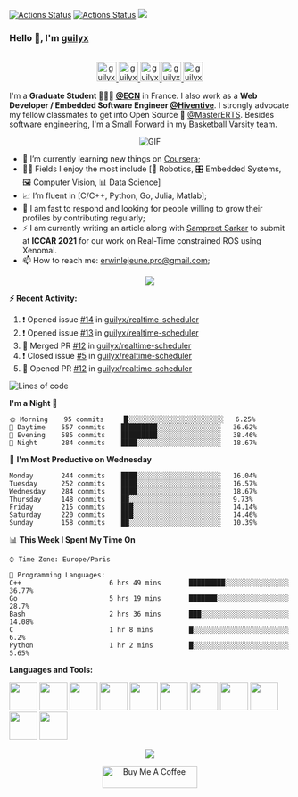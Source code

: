 [![Actions Status](https://github.com/guilyx/guilyx/workflows/wakatime-stats/badge.svg)](https://github.com/guilyx/guilyx/actions)
[![Actions Status](https://github.com/guilyx/guilyx/workflows/update-gh-activity/badge.svg)](https://github.com/guilyx/guilyx/actions)
![](https://visitor-badge.glitch.me/badge?page_id=guilyx.guilyx)

### Hello 👋, I'm [guilyx](https://guilyx.github.io) 

<p align="center">
<br/>
<a href="https://twitter.com/spida_rwin">
  <img alt="guilyx | Twitter" width="35px" src="https://image.flaticon.com/icons/svg/2111/2111703.svg" />
</a>
<a href="https://www.linkedin.com/in/erwinlejeune-lkn">
  <img alt="guilyx's LinkdeIN" width="35px" src="https://image.flaticon.com/icons/svg/2111/2111465.svg" />
</a>
<a href="https://www.facebook.com/erwin.lejeune">
  <img alt="guilyx's Facebook" width="35px" src="https://image.flaticon.com/icons/svg/2111/2111342.svg" />
</a>
<a href="https://www.instagram.com/spid_erwin">
  <img alt="guilyx's Instagram" width="35px" src="https://image.flaticon.com/icons/svg/2111/2111421.svg" />
</a>
<a href="https://open.spotify.com/user/11147618695?si=zZFn6uAGRLyoU02lsG50GA">
  <img alt="guilyx's Spotify" width="35px" src="https://image.flaticon.com/icons/svg/2111/2111627.svg" />
</a>
</p>

I'm a **Graduate Student 👨🏽‍💼 [@ECN](https://www.ec-nantes.fr)** in France. I also work as a **Web Developer / Embedded Software Engineer [@Hiventive](https://www.hiventive.com)**. I strongly advocate my fellow classmates to get into Open Source 📢 [@MasterERTS](https://github.com/MasterERTS). Besides software engineering, I'm a Small Forward in my Basketball Varsity team.

<p align="center">
<img align="center" alt="GIF" src="https://media1.tenor.com/images/1c6140897565e34a4e98f618e220dc0d/tenor.gif?itemid=9358372" />
</p>

- 📖 I’m currently learning new things on [Coursera](https://www.coursera.org);
- 🤹🏽 Fields I enjoy the most include [🤖 Robotics, 🎛 Embedded Systems, 🖼 Computer Vision, 📊 Data Science]
- 📈 I’m fluent in [C/C++, Python, Go, Julia, Matlab];
- 💬 I am fast to respond and looking for people willing to grow their profiles by contributing regularly;
- ⚡️ I am currently writing an article along with [Sampreet Sarkar](https://github.com/sampreets3) to submit at **ICCAR 2021** for our work on Real-Time constrained ROS using Xenomai.
- 📫 How to reach me: <erwinlejeune.pro@gmail.com>;

<p align="center">
  <img alig src="https://github-profile-trophy.vercel.app/?username=guilyx&column=6&rank=SSS,SS,S,AAA,AA,A,B,C" />
</p>


**:zap: Recent Activity:**

<!--START_SECTION:activity-->
1. ❗️ Opened issue [#14](https://github.com/guilyx/realtime-scheduler/issues/14) in [guilyx/realtime-scheduler](https://github.com/guilyx/realtime-scheduler)
2. ❗️ Opened issue [#13](https://github.com/guilyx/realtime-scheduler/issues/13) in [guilyx/realtime-scheduler](https://github.com/guilyx/realtime-scheduler)
3. 🎉 Merged PR [#12](https://github.com/guilyx/realtime-scheduler/pull/12) in [guilyx/realtime-scheduler](https://github.com/guilyx/realtime-scheduler)
4. ❗️ Closed issue [#5](https://github.com/guilyx/realtime-scheduler/issues/5) in [guilyx/realtime-scheduler](https://github.com/guilyx/realtime-scheduler)
5. 💪 Opened PR [#12](https://github.com/guilyx/realtime-scheduler/pull/12) in [guilyx/realtime-scheduler](https://github.com/guilyx/realtime-scheduler)
<!--END_SECTION:activity-->

<!--START_SECTION:waka-->
![Lines of code](https://img.shields.io/badge/From%20Hello%20World%20I%27ve%20Written-21.8%20million%20lines%20of%20code-blue)

**I'm a Night 🦉** 

```text
🌞 Morning    95 commits     █░░░░░░░░░░░░░░░░░░░░░░░░   6.25% 
🌆 Daytime    557 commits    █████████░░░░░░░░░░░░░░░░   36.62% 
🌃 Evening    585 commits    █████████░░░░░░░░░░░░░░░░   38.46% 
🌙 Night      284 commits    ████░░░░░░░░░░░░░░░░░░░░░   18.67%

```
📅 **I'm Most Productive on Wednesday** 

```text
Monday       244 commits    ████░░░░░░░░░░░░░░░░░░░░░   16.04% 
Tuesday      252 commits    ████░░░░░░░░░░░░░░░░░░░░░   16.57% 
Wednesday    284 commits    ████░░░░░░░░░░░░░░░░░░░░░   18.67% 
Thursday     148 commits    ██░░░░░░░░░░░░░░░░░░░░░░░   9.73% 
Friday       215 commits    ███░░░░░░░░░░░░░░░░░░░░░░   14.14% 
Saturday     220 commits    ███░░░░░░░░░░░░░░░░░░░░░░   14.46% 
Sunday       158 commits    ██░░░░░░░░░░░░░░░░░░░░░░░   10.39%

```


📊 **This Week I Spent My Time On** 

```text
⌚︎ Time Zone: Europe/Paris

💬 Programming Languages: 
C++                      6 hrs 49 mins       █████████░░░░░░░░░░░░░░░░   36.77% 
Go                       5 hrs 19 mins       ███████░░░░░░░░░░░░░░░░░░   28.7% 
Bash                     2 hrs 36 mins       ███░░░░░░░░░░░░░░░░░░░░░░   14.08% 
C                        1 hr 8 mins         █░░░░░░░░░░░░░░░░░░░░░░░░   6.2% 
Python                   1 hr 2 mins         █░░░░░░░░░░░░░░░░░░░░░░░░   5.65%

```


<!--END_SECTION:waka-->

**Languages and Tools:**  

<code><img height="50" src="https://image.flaticon.com/icons/svg/2861/2861557.svg"></code>
<code><img height="50" src="https://image.flaticon.com/icons/svg/3190/3190604.svg"></code>
<code><img height="50" src="https://image.flaticon.com/icons/svg/2942/2942156.svg"></code>
<code><img height="50" src="https://img.icons8.com/color/48/000000/golang.png"></code>
<code><img height="50" src="https://image.flaticon.com/icons/svg/1628/1628182.svg"></code>
<code><img height="50" src="https://image.flaticon.com/icons/png/512/2085/2085061.png"></code>
<code><img height="50" src="https://image.flaticon.com/icons/svg/2535/2535543.svg"></code>
<code><img height="50" src="https://cdn.icon-icons.com/icons2/1508/PNG/512/matlab_104289.png"></code>
<code><img height="50" src="https://image.flaticon.com/icons/svg/2721/2721297.svg"></code>
<code><img height="50" src="https://image.flaticon.com/icons/svg/752/752605.svg"></code>
<code><img height="50" src="https://image.flaticon.com/icons/svg/1680/1680899.svg"></code>

<p align="center">
<img align="center" src="https://github-readme-stats.vercel.app/api?username=guilyx&show_icons=true&hide_border=true">
</p>

<p align="center">
<a href="https://www.buymeacoffee.com/dq01aOE" target="_blank"><img src="https://cdn.buymeacoffee.com/buttons/default-red.png" alt="Buy Me A Coffee" height="40" width="170" ></a>
</p>
